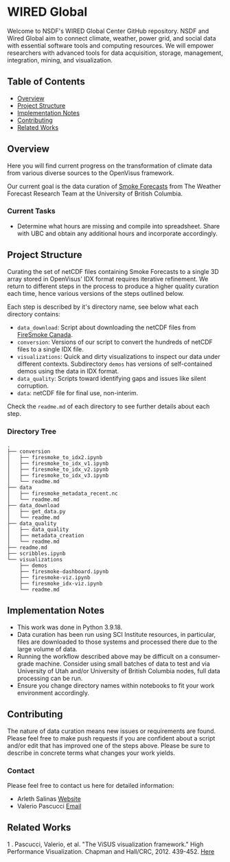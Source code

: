 # WIRED Global 

Welcome to NSDF's WIRED Global Center GitHub repository. NSDF and Wired Global aim to connect climate, weather, power grid, and social data with essential software tools and computing resources. We will empower researchers with advanced tools for data acquisition, storage, management, integration, mining, and visualization.

## Table of Contents

- [Overview](#overview)
- [Project Structure](#project-structure)
- [Implementation Notes](#implementation-notes)
- [Contributing](#contributing)
- [Related Works](#related-works)

## Overview

Here you will find current progress on the transformation of climate data from various diverse sources to the OpenVisus framework.

Our current goal is the data curation of [Smoke Forecasts](https://firesmoke.ca/) from The Weather Forecast Research Team at the University of British Columbia.

### Current Tasks
- Determine what hours are missing and compile into spreadsheet. Share with UBC and obtain any additional hours and incorporate accordingly.

## Project Structure

Curating the set of netCDF files containing Smoke Forecasts to a single 3D array stored in OpenVisus' IDX format requires iterative refinement. We return to different steps in the process to produce a higher quality curation each time, hence various versions of the steps outlined below.

Each step is described by it's directory name, see below what each directory contains:
- `data_download`: Script about downloading the netCDF files from [FireSmoke Canada](https://firesmoke.ca/).
- `conversion`: Versions of our script to convert the hundreds of netCDF files to a single IDX file.
- `visualizations`: Quick and dirty visualizations to inspect our data under different contexts. Subdirectory `demos` has versions of self-contained demos using the data in IDX format.
- `data_quality`: Scripts toward identifying gaps and issues like silent corruption.
- `data`: netCDF file for final use, non-interim.

Check the `readme.md` of each directory to see further details about each step.

### Directory Tree
```
.
├── conversion
│   ├── firesmoke_to_idx2.ipynb
│   ├── firesmoke_to_idx_v1.ipynb
│   ├── firesmoke_to_idx_v2.ipynb
│   ├── firesmoke_to_idx_v3.ipynb
│   └── readme.md
├── data
│   ├── firesmoke_metadata_recent.nc
│   └── readme.md
├── data_download
│   ├── get_data.py
│   └── readme.md
├── data_quality
│   ├── data_quality
│   ├── metadata_creation
│   └── readme.md
├── readme.md
├── scribbles.ipynb
└── visualizations
    ├── demos
    ├── firesmoke-dashboard.ipynb
    ├── firesmoke-viz.ipynb
    ├── firesmoke_idx-viz.ipynb
    └── readme.md
```

## Implementation Notes

- This work was done in Python 3.9.18.
- Data curation has been run using SCI Institute resources, in particular, files are downloaded to those systems and processed there due to the large volume of data.
- Running the workflow described above may be difficult on a consumer-grade machine. Consider using small batches of data to test and via University of Utah and/or University of British Columbia nodes, full data processing can be run.
- Ensure you change directory names within notebooks to fit your work environment accordingly.

## Contributing

The nature of data curation means new issues or requirements are found. Please feel free to make push requests if you are confident about a script and/or edit that has improved one of the steps above. Please be sure to describe in concrete terms what changes your work yields.

### Contact

Please feel free to contact us here for detailed information:
- Arleth Salinas [Website](https://arlethzuri.github.io/)
- Valerio Pascucci [Email](mailto:pascucci.valerio@gmail.com)

## Related Works
1 . Pascucci, Valerio, et al. "The ViSUS visualization framework." High Performance Visualization. Chapman and Hall/CRC, 2012. 439-452. [Here](https://www.taylorfrancis.com/chapters/edit/10.1201/b12985-32/visus-visualization-framework-valerio-pascucci-giorgio-scorzelli-brian-summa-peer-timo-bremer-attila-gyulassy-cameron-christensen-sujin-philip-sidharth-kumar)
